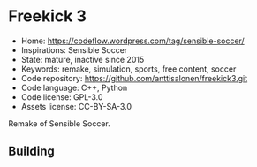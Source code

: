 # Freekick 3

- Home: https://codeflow.wordpress.com/tag/sensible-soccer/
- Inspirations: Sensible Soccer
- State: mature, inactive since 2015
- Keywords: remake, simulation, sports, free content, soccer
- Code repository: https://github.com/anttisalonen/freekick3.git
- Code language: C++, Python
- Code license: GPL-3.0
- Assets license: CC-BY-SA-3.0

Remake of Sensible Soccer.

## Building
